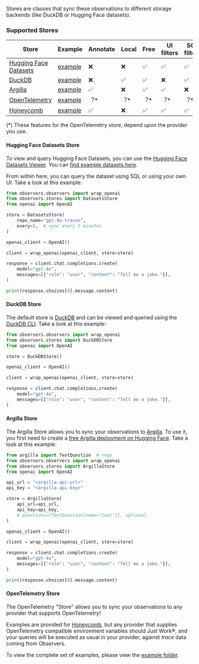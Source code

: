Stores are classes that sync these observations to different storage backends (like DuckDB or Hugging Face datasets).

### Supported Stores

| Store | Example | Annotate | Local | Free | UI filters | SQL filters |
|-------|---------|----------|-------|------|-------------|--------------|
| [Hugging Face Datasets](https://huggingface.co/docs/huggingface_hub/en/package_reference/io-management#datasets) | [example](https://github.com/cfahlgren1/observers/blob/main/examples/stores/datasets_example.py) | ❌ | ❌ | ✅ | ✅ | ✅ |
| [DuckDB](https://duckdb.org/) | [example](https://github.com/ParagEkbote/observers/blob/main/examples/stores/duckdb_example.py) | ❌ | ✅ | ✅ | ❌ | ✅ |
| [Argilla](https://argilla.io/) | [example](https://github.com/ParagEkbote/observers/blob/main/examples/stores/argilla_example.py) | ✅ | ❌ | ✅ | ✅ | ❌ |
| [OpenTelemetry](https://opentelemetry.io/) | [example](https://github.com/ParagEkbote/observers/blob/main/examples/stores/opentelemetry_example.py) | ︖* | ︖* | ︖* | ︖* | ︖* |
| [Honeycomb](https://honeycomb.io/) | [example](https://github.com/ParagEkbote/observers/blob/main/examples/stores/opentelemetry_example.py) | ✅ |❌| ✅ | ✅ | ✅ |

(*) These features for the OpenTelemetry store, depend upon the provider you use.


#### Hugging Face Datasets Store

To view and query Hugging Face Datasets, you can use the [Hugging Face Datasets Viewer](https://huggingface.co/docs/hub/en/datasets-viewer). You can [find example datasets here](https://huggingface.co/datasets?other=observers).

From within here, you can query the dataset using SQL or using your own UI. Take a look at this example:

```py
from observers.observers import wrap_openai
from observers.stores import DatasetsStore
from openai import OpenAI

store = DatasetsStore(
    repo_name="gpt-4o-traces",
    every=5,  # sync every 5 minutes
)

openai_client = OpenAI()

client = wrap_openai(openai_client, store=store)

response = client.chat.completions.create(
    model="gpt-4o",
    messages=[{"role": "user", "content": "Tell me a joke."}],
)

print(response.choices[0].message.content)

```

#### DuckDB Store

The default store is [DuckDB](https://duckdb.org/) and can be viewed and queried using the [DuckDB CLI](https://duckdb.org/#quickinstall). Take a look at this example:

```py
from observers.observers import wrap_openai
from observers.stores import DuckDBStore
from openai import OpenAI

store = DuckDBStore()

openai_client = OpenAI()

client = wrap_openai(openai_client, store=store)

response = client.chat.completions.create(
    model="gpt-4o",
    messages=[{"role": "user", "content": "Tell me a joke."}],
)
```

#### Argilla Store

The Argilla Store allows you to sync your observations to [Argilla](https://argilla.io/). To use it, you first need to create a [free Argilla deployment on Hugging Face](https://docs.argilla.io/latest/getting_started/quickstart/). Take a look at this example: 

```py
from argilla import TextQuestion  # noqa
from observers.observers import wrap_openai
from observers.stores import ArgillaStore
from openai import OpenAI

api_url = "<argilla-api-url>"
api_key = "<argilla-api-key>"

store = ArgillaStore(
    api_url=api_url,
    api_key=api_key,
    # questions=[TextQuestion(name="text")], optional
)

openai_client = OpenAI()

client = wrap_openai(openai_client, store=store)

response = client.chat.completions.create(
    model="gpt-4o",
    messages=[{"role": "user", "content": "Tell me a joke."}],
)

print(response.choices[0].message.content)

```


#### OpenTelemetry Store

The OpenTelemetry "Store" allows you to sync your observations to any provider that supports OpenTelemetry!

Examples are provided for [Honeycomb](https://honeycomb.io), but any provider that supplies OpenTelemetry compatible environment variables should Just Work®, and your queries will be executed as usual in your provider, against _trace_ data coming from Observers.

To view the complete set of examples, please view the [example folder](https://github.com/cfahlgren1/observers/tree/main/examples/stores).